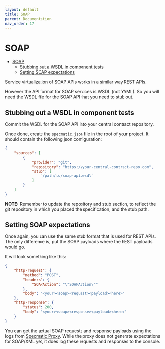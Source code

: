 ```yaml
---
layout: default
title: SOAP
parent: Documentation
nav_order: 17
---
```

SOAP
====

- [SOAP](#soap)
  - [Stubbing out a WSDL in component tests](#stubbing-out-a-wsdl-in-component-tests)
  - [Setting SOAP expectations](#setting-soap-expectations)

Service virtualization of SOAP APIs works in a similar way REST APIs.

However the API format for SOAP services is WSDL (not YAML). So you will need the WSDL file for the SOAP API that you need to stub out.

## Stubbing out a WSDL in component tests

Commit the WSDL for the SOAP API into your central contract repository.

Once done, create the `specmatic.json` file in the root of your project. It should contain the following json configuration: 

```json
{
    "sources": [
        {
            "provider": "git",
            "repository": "https://your-central-contract-repo.com",
            "stub": [
                "/path/to/soap-api.wsdl"
            ]
        }
    ]
}
```

**NOTE:** Remember to update the repository and stub section, to reflect the git repository in which you placed the specification, and the stub path.

## Setting SOAP expectations

Once again, you can use the same stub format that is used for REST APIs. The only difference is, put the SOAP payloads where the REST payloads would go.

It will look something like this:

```json
{
    "http-request": {
        "method": "POST",
        "headers": {
            "SOAPAction": "\"SOAPAction\""
        },
        "body": "<your><soap><request><payload><here>"
    },
    "http-response": {
        "status": 200,
        "body": "<your><soap><response><payload><here>"
    }
}
```

You can get the actual SOAP requests and response payloads using the logs from [Specmatic Proxy](/documentation/authoring_contracts.html). While the proxy does not generate expectations for SOAP/XML yet, it does log these requests and responses to the console.
